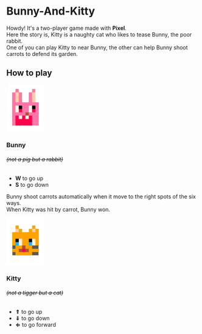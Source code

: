 # Bunny-And-Kitty
Howdy! It's a two-player game made with **Pixel**.  
Here the story is, Kitty is a naughty cat who likes to tease Bunny, the poor rabbit.  
One of you can play Kitty to near Bunny, the other can help Bunny shoot carrots to defend its garden.
## How to play
![Bunny](https://github.com/Pinkowo/Bunny-And-Kitty/blob/master/pics/Bunny.png)
### Bunny
###### ~~(not a pig but a rabbit)~~
* **W** to go up
* **S** to go down 

Bunny shoot carrots automatically when it move to the right spots of the six ways.  
When Kitty was hit by carrot, Bunny won.  
  
![Kitty](https://github.com/Pinkowo/Bunny-And-Kitty/blob/master/pics/Kitty.png)
### Kitty
###### ~~(not a tigger but a cat)~~
* **⇑** to go up
* **⇓** to go down
* **⇐** to go forward
